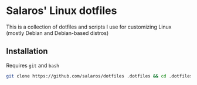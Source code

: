 Salaros' Linux dotfiles
============

This is a collection of dotfiles and scripts I use for customizing Linux (mostly Debian and Debian-based distros)

## Installation

Requires `git` and `bash`

```bash
git clone https://github.com/salaros/dotfiles .dotfiles && cd .dotfiles && bash install.sh
```
